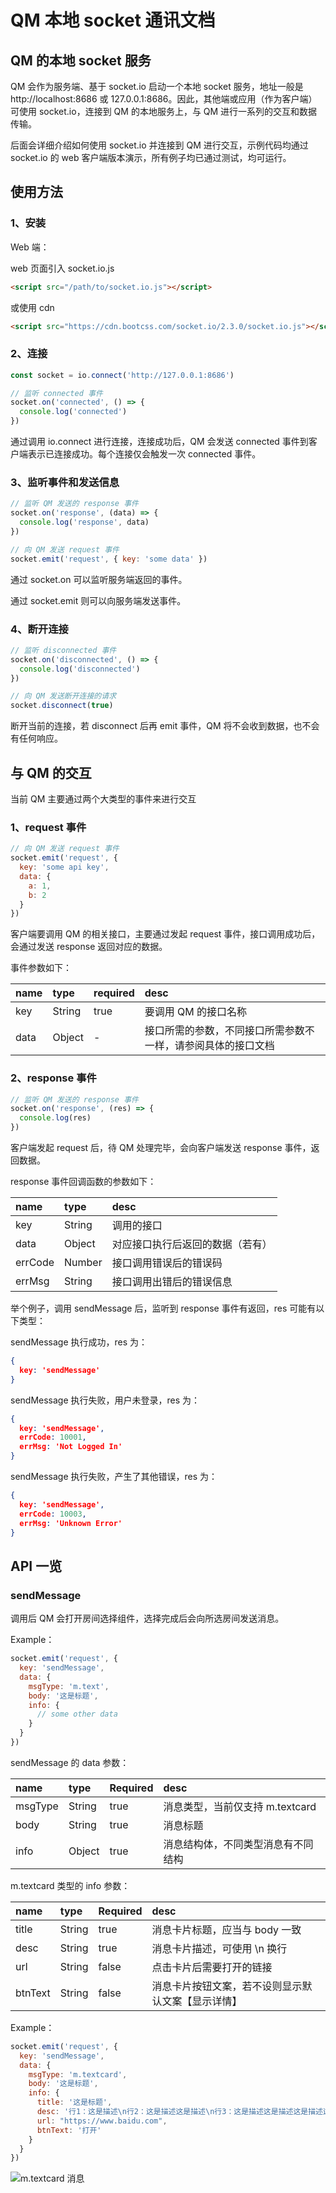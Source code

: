 # QM 本地 socket 通讯文档

## QM 的本地 socket 服务

QM 会作为服务端、基于 socket.io 启动一个本地 socket 服务，地址一般是 http://localhost:8686 或 127.0.0.1:8686。因此，其他端或应用（作为客户端）可使用 socket.io，连接到 QM 的本地服务上，与 QM 进行一系列的交互和数据传输。

后面会详细介绍如何使用 socket.io 并连接到 QM 进行交互，示例代码均通过 socket.io 的 web 客户端版本演示，所有例子均已通过测试，均可运行。

## 使用方法

### 1、安装
Web 端：

web 页面引入 socket.io.js
```html
<script src="/path/to/socket.io.js"></script>
```
或使用 cdn
```html
<script src="https://cdn.bootcss.com/socket.io/2.3.0/socket.io.js"></script>
```


### 2、连接
```js
const socket = io.connect('http://127.0.0.1:8686')

// 监听 connected 事件
socket.on('connected', () => {
  console.log('connected')
})
```
通过调用 io.connect 进行连接，连接成功后，QM 会发送 connected 事件到客户端表示已连接成功。每个连接仅会触发一次 connected 事件。

### 3、监听事件和发送信息
```js
// 监听 QM 发送的 response 事件
socket.on('response', (data) => {
  console.log('response', data)
})

// 向 QM 发送 request 事件
socket.emit('request', { key: 'some data' })
```
通过 socket.on 可以监听服务端返回的事件。

通过 socket.emit 则可以向服务端发送事件。

### 4、断开连接
```js
// 监听 disconnected 事件
socket.on('disconnected', () => {
  console.log('disconnected')
})

// 向 QM 发送断开连接的请求
socket.disconnect(true)
```
断开当前的连接，若 disconnect 后再 emit 事件，QM 将不会收到数据，也不会有任何响应。

## 与 QM 的交互

当前 QM 主要通过两个大类型的事件来进行交互

### 1、request 事件

```js
// 向 QM 发送 request 事件
socket.emit('request', { 
  key: 'some api key',
  data: {
    a: 1,
    b: 2
  }
})
```

客户端要调用 QM 的相关接口，主要通过发起 request 事件，接口调用成功后，会通过发送 response 返回对应的数据。

事件参数如下：

| name | type   | required | desc                                                         |
| :--- | :----- | :------- | :----------------------------------------------------------- |
| key  | String | true     | 要调用 QM 的接口名称                                         |
| data | Object | -        | 接口所需的参数，不同接口所需参数不一样，请参阅具体的接口文档 |

### 2、response 事件
```js
// 监听 QM 发送的 response 事件
socket.on('response', (res) => {
  console.log(res)
})
```

客户端发起 request 后，待 QM 处理完毕，会向客户端发送 response 事件，返回数据。

response 事件回调函数的参数如下：

| name    | type   | desc                             |
| :------ | :----- | :------------------------------- |
| key     | String | 调用的接口                       |
| data    | Object | 对应接口执行后返回的数据（若有） |
| errCode | Number | 接口调用错误后的错误码           |
| errMsg  | String | 接口调用出错后的错误信息         |

举个例子，调用 sendMessage 后，监听到 response 事件有返回，res 可能有以下类型：

sendMessage 执行成功，res 为：
```json
{
  key: 'sendMessage'
}
```

sendMessage 执行失败，用户未登录，res 为：
```json
{
  key: 'sendMessage',
  errCode: 10001,
  errMsg: 'Not Logged In'
}
```

sendMessage 执行失败，产生了其他错误，res 为：
```json
{
  key: 'sendMessage',
  errCode: 10003,
  errMsg: 'Unknown Error'
}
```


## API 一览

### sendMessage 

调用后 QM 会打开房间选择组件，选择完成后会向所选房间发送消息。

Example：

```js
socket.emit('request', {
  key: 'sendMessage',
  data: {
    msgType: 'm.text',
    body: '这是标题',
    info: {
      // some other data
    }
  }
})
```

sendMessage 的 data 参数：

| name    | type   | Required | desc |
| :------ | :----- | :------- | :--------------------------------- |
| msgType | String | true     | 消息类型，当前仅支持 m.textcard    |
| body    | String | true     | 消息标题                           |
| info    | Object | true     | 消息结构体，不同类型消息有不同结构 |

m.textcard 类型的 info 参数：

| name    | type   | Required | desc |
| :------ | :----- | :------- |:------------------------------- |
| title   | String | true     | 消息卡片标题，应当与 body 一致                     |
| desc    | String | true     | 消息卡片描述，可使用 \n 换行                       |
| url     | String | false    | 点击卡片后需要打开的链接                           |
| btnText | String | false    | 消息卡片按钮文案，若不设则显示默认文案【显示详情】 |

Example：
```js
socket.emit('request', {
  key: 'sendMessage',
  data: {
    msgType: 'm.textcard',
    body: '这是标题',
    info: {
      title: '这是标题',
      desc: '行1：这是描述\n行2：这是描述这是描述\n行3：这是描述这是描述这是描述这是描述这是描述这是描述',
      url: "https://www.baidu.com",
      btnText: '打开'
    }
  }
})
```
![m.textcard 消息](https://pic.imgdb.cn/item/5e5f799298271cb2b80f14b2.png)


